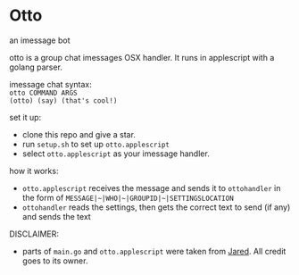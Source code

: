 # Otto
an imessage bot

otto is a group chat imessages OSX handler. It runs in applescript with a golang parser.  


imessage chat syntax:  
`otto COMMAND ARGS`  
`(otto) (say) (that's cool!)`


set it up:
+ clone this repo and give a star.
+ run `setup.sh` to set up `otto.applescript`
+ select `otto.applescript` as your imessage handler.


how it works:
+ `otto.applescript` receives the message and sends it to `ottohandler` in the form of `MESSAGE|~|WHO|~|GROUPID|~|SETTINGSLOCATION`
+ `ottohandler` reads the settings, then gets the correct text to send (if any) and sends the text


DISCLAIMER:
+ parts of `main.go` and `otto.applescript` were taken from
[Jared](https://github.com/ZekeSnider/Jared). All credit goes to its owner.
